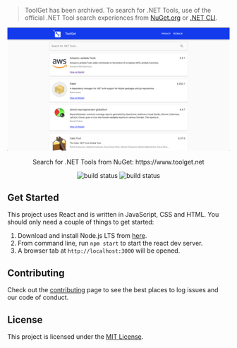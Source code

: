 > ToolGet has been archived. To search for .NET Tools, use of the official .NET Tool search experiences from [NuGet.org](https://www.nuget.org/packages?packagetype=dotnettool) or [.NET CLI](https://docs.microsoft.com/en-us/dotnet/core/tools/dotnet-tool-search).

<p align="center"><a href="https://github.com/marcusturewicz/toolget"><img src="img/toolget.png" alt="Image of ToolGet website"/></a></p>
<p align="center">Search for .NET Tools from NuGet: https://www.toolget.net</p>

<div align="center">

![build status](https://github.com/marcusturewicz/toolget/workflows/CI/badge.svg)
![build status](https://github.com/marcusturewicz/toolget/workflows/CD/badge.svg)

</div>

## Get Started

This project uses React and is written in JavaScript, CSS and HTML. You should only need a couple of things to get started:
1. Download and install Node.js LTS from [here](https://nodejs.org/en/download).
2. From command line, run `npm start` to start the react dev server.
3. A browser tab at `http://localhost:3000` will be opened.

## Contributing

Check out the [contributing](CONTRIBUTING.md) page to see the best places to log issues and our code of conduct.

## License

This project is licensed under the [MIT License](LICENSE).
